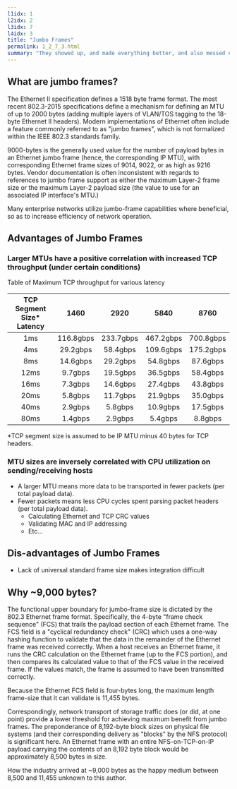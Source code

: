 ```yaml
---
l1idx: 1
l2idx: 2
l3idx: 7
l4idx: 3
title: "Jumbo Frames"
permalink: 1_2_7_3.html
summary: "They showed up, and made everything better, and also messed everything up"
---
```

## What are jumbo frames?

The Ethernet II specification defines a 1518 byte frame format.  The most recent 802.3-2015 specifications define a mechanism for defining an MTU of up to 2000 bytes (adding multiple layers of VLAN/TOS tagging to the 18-byte Ethernet II headers).  Modern implementations of Ethernet often include a feature commonly referred to as "jumbo frames", which is not formalized within the IEEE 802.3 standards family.

9000-bytes is the generally used value for the number of payload bytes in an Ethernet jumbo frame (hence, the corresponding IP MTU), with corresponding Ethernet frame sizes of 9014, 9022, or as high as 9216 bytes.  Vendor documentation is often inconsistent with regards to references to jumbo frame support as either the maximum Layer-2 frame size or the maximum Layer-2 payload size (the value to use for an associated IP interface's MTU.)

Many enterprise networks utilize jumbo-frame capabilities where beneficial, so as to increase efficiency of network operation.

## Advantages of Jumbo Frames

### Larger MTUs have a positive correlation with increased TCP throughput (under certain conditions)

Table of Maximum TCP throughput for various latency


| TCP Segment Size* Latency 	|    1460   	|    2920   	|    5840   	|    8760   	|
|:-------------------------:	|:---------:	|:---------:	|:---------:	|:---------:	|
|            1ms            	| 116.8gbps 	| 233.7gbps 	| 467.2gbps 	| 700.8gbps 	|
|            4ms            	| 29.2gbps  	| 58.4gbps  	| 109.6gbps 	| 175.2gbps 	|
|            8ms            	| 14.6gbps  	| 29.2gbps  	| 54.8gbps  	| 87.6gbps  	|
|            12ms           	| 9.7gbps   	| 19.5gbps  	| 36.5gbps  	| 58.4gbps  	|
|            16ms           	| 7.3gbps   	| 14.6gbps  	| 27.4gbps  	| 43.8gbps  	|
|            20ms           	| 5.8gbps   	| 11.7gbps  	| 21.9gbps  	| 35.0gbps  	|
|            40ms           	| 2.9gbps   	| 5.8gbps   	| 10.9gbps  	| 17.5gbps  	|
|            80ms           	| 1.4gbps   	| 2.9gbps   	| 5.4gbps   	| 8.8gbps   	|

*TCP segment size is assumed to be IP MTU minus 40 bytes for TCP headers.

### MTU sizes are inversely correlated with CPU utilization on sending/receiving hosts
- A larger MTU means more data to be transported in fewer packets (per total payload data).
- Fewer packets means less CPU cycles spent parsing packet headers (per total payload data).
   - Calculating Ethernet and TCP CRC values
   - Validating MAC and IP addressing
   - Etc...

## Dis-advantages of Jumbo Frames

- Lack of universal standard frame size makes integration difficult

## Why ~9,000 bytes?

The functional upper boundary for jumbo-frame size is dictated by the 802.3 Ethernet frame format.  Specifically, the 4-byte "frame check sequence" (FCS) that trails the payload section of each Ethernet frame.  The FCS field is a "cyclical redundancy check" (CRC) which uses a one-way hashing function to validate that the data in the remainder of the Ethernet frame was received correctly.  When a host receives an Ethernet frame, it runs the CRC calculation on the Ethernet frame (up to the FCS portion), and then compares its calculated value to that of the FCS value in the received frame.  If the values match, the frame is assumed to have been transmitted correctly.

Because the Ethernet FCS field is four-bytes long, the maximum length frame-size that it can validate is 11,455 bytes.

Correspondingly, network transport of storage traffic does (or did, at one point) provide a lower threshold for achieving maximum benefit from jumbo frames.  The preponderance of 8,192-byte block sizes on physical file systems (and their corresponding delivery as "blocks" by the NFS protocol) is significant here.  An Ethernet frame with an entire NFS-on-TCP-on-IP payload carrying the contents of an 8,192 byte block would be approximately 8,500 bytes in size.

How the industry arrived at ~9,000 bytes as the happy medium between 8,500 and 11,455 unknown to this author.